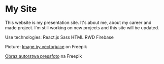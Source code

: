 # My Site

This website is my presentation site. It's about me, about my career and made project. 
I'm still working on new projects and this site will be updated.

Use technologies:
React.js
Sass
HTML
RWD
Firebase

Picture:
<a href="https://www.freepik.com/free-vector/biophilic-design-workspace-abstract-concept_12085250.htm#query=work%20computer&position=4&from_view=search&track=ais#position=4&query=work%20computer">Image by vectorjuice</a> on Freepik

<a href="https://pl.freepik.com/darmowe-zdjecie/praca-na-laptopie_5633682.htm#query=work%20computer&position=13&from_view=search&track=ais">Obraz autorstwa pressfoto</a> na Freepik